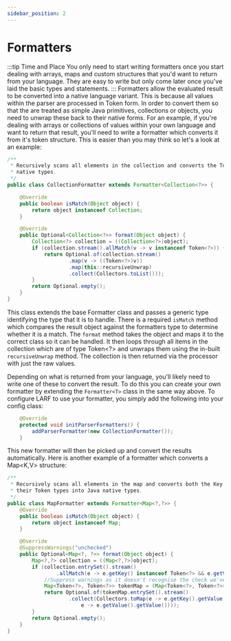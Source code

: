 ```yaml
---
sidebar_position: 2
---
```

# Formatters
:::tip Time and Place
You only need to start writing formatters once you start dealing with arrays, maps and custom structures that you'd
want to return from your language. They are easy to write but only come later once you've laid the basic types
and statements.
:::
Formatters allow the evaluated result to be converted into a native language variant. This is because all values within
the parser are processed in Token form. In order to convert them so that the are treated as simple Java primitives, 
collections or objects, you need to unwrap these back to their native forms. For an example, if you're dealing
with arrays or collections of values within your own language and want to return that result, you'll need to write
a formatter which converts it from it's token structure. This is easier than you may think so let's a look at an example:
```java
/**
 * Recursively scans all elements in the collection and converts the Token types into Java 
 * native types.
 */
public class CollectionFormatter extends Formatter<Collection<?>> {

    @Override
    public boolean isMatch(Object object) {
        return object instanceof Collection;
    }

    @Override
    public Optional<Collection<?>> format(Object object) {
        Collection<?> collection = ((Collection<?>)object);
        if (collection.stream().allMatch(v -> v instanceof Token<?>)) {
            return Optional.of(collection.stream()
                    .map(v -> ((Token<?>)v))
                    .map(this::recursiveUnwrap)
                    .collect(Collectors.toList()));
        }
        return Optional.empty();
    }
}
```
This class extends the base Formatter class and passes a generic type identifying the type that it is to handle. There is
a required ``isMatch`` method which compares the result object against the formatters type to determine whether it is a
match. The ``format`` method takes the object and maps it to the correct class so it can be handled. It then loops through
all items in the collection which are of type Token<?> and unwraps them using the in-built ``recursiveUnwrap`` method. The
collection is then returned via the processor with just the raw values.

Depending on what is returned from your language, you'll likely need to write one of these to convert the result. To do this 
you can create your own formatter by extending the ``Formatter<T>`` class in the same way above. To configure LARF to use your
formatter, you simply add the following into your config class:
```java
    @Override
    protected void initParserFormatters() {
        addParserFormatter(new CollectionFormatter());
    }
```
This new formatter will then be picked up and convert the results automatically. Here is another example of a formatter
which converts a Map<K,V> structure:
```java
/**
 * Recursively scans all elements in the map and converts both the Key / Value's from 
 * their Token types into Java native types.
 */
public class MapFormatter extends Formatter<Map<?,?>> {
    @Override
    public boolean isMatch(Object object) {
        return object instanceof Map;
    }

    @Override
    @SuppressWarnings("unchecked")
    public Optional<Map<?, ?>> format(Object object) {
        Map<?,?> collection = ((Map<?,?>)object);
        if (collection.entrySet().stream()
                .allMatch(e -> e.getKey() instanceof Token<?> && e.getValue() instanceof Token<?>)) {
            //Suppress warnings as it doesn't recognise the check we've made
            Map<Token<?>, Token<?>> tokenMap = (Map<Token<?>, Token<?>>)collection;
            return Optional.of(tokenMap.entrySet().stream()
                    .collect(Collectors.toMap(e -> e.getKey().getValue(), 
                        e -> e.getValue().getValue())));
        }
        return Optional.empty();
    }
}
```